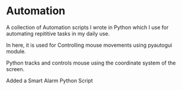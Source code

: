# Automation
A collection of Automation scripts I wrote in Python which I use for automating repititive tasks in my daily use.

In here, it is used for Controlling mouse movements using pyautogui module.

Python tracks and controls mouse using the coordinate system of the screen.

Added a Smart Alarm Python Script